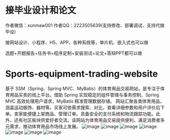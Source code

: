 # 接毕业设计和论文
作者微信：xunmaw001  作者QQ：2223505639(支持修改、部署调试、支持代做毕设)

接网站设计、小程序、H5、APP、各种系统等，单片机、嵌入式也可以做

选题+开题报告+任务书+程序定制+安装测试+论文+答辩PPT都可以做
# Sports-equipment-trading-website
基于 SSM（Spring、Spring MVC、MyBatis）的体育用品交易网站，是专注于体育用品买卖的线上平台。借助 Spring 实现稳定的组件管理与事务控制，Spring MVC 高效处理用户请求，MyBatis 精准管理数据存储。  网站汇聚各类体育用品，涵盖运动服饰、器材等。买家可依需求搜索、对比，查看详细参数和用户评价后下单。卖家能便捷上架商品、管理订单。具备安全的支付系统和物流跟踪功能。此外，还有社区板块供爱好者交流。该网站为体育用品交易提供便利，满足消费者多元需求，推动体育用品市场线上发展。 
![image](https://github.com/user-attachments/assets/2b3ddbf4-0628-45be-b384-c42c636d6954)
![image](https://github.com/user-attachments/assets/97e66c63-7544-452d-9376-843f7efb018d)
![image](https://github.com/user-attachments/assets/d2edd533-97a1-4538-8261-09e1a3983d1b)
![image](https://github.com/user-attachments/assets/179a8d42-bdc5-4802-b08c-fb7f8e1bbf7b)
![image](https://github.com/user-attachments/assets/2ac151be-735a-4ab4-af20-17af493fe259)
![image](https://github.com/user-attachments/assets/d4b5c0dc-0c6b-43fe-a2c4-f0daa4f34aa5)
![image](https://github.com/user-attachments/assets/f2dba7ef-3c3c-4b78-ab0a-1b4f944e432c)
